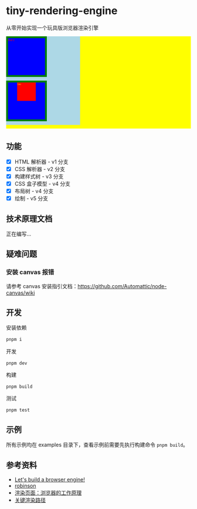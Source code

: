 # tiny-rendering-engine

从零开始实现一个玩具版浏览器渲染引擎

![](examples/example.png)

## 功能

* [x] HTML 解析器 - v1 分支
* [x] CSS 解析器 - v2 分支
* [x] 构建样式树 - v3 分支
* [x] CSS 盒子模型 - v4 分支
* [x] 布局树 - v4 分支
* [x] 绘制 - v5 分支

## 技术原理文档

正在编写...

## 疑难问题

### 安装 canvas 报错

请参考 canvas 安装指引文档：<https://github.com/Automattic/node-canvas/wiki>

## 开发
安装依赖
```sh
pnpm i
```
开发
```
pnpm dev
```
构建
```
pnpm build
```
测试
```
pnpm test
```

## 示例
所有示例均在 examples 目录下，查看示例前需要先执行构建命令 `pnpm build`。

## 参考资料
* [Let's build a browser engine!](https://limpet.net/mbrubeck/2014/08/08/toy-layout-engine-1.html)
* [robinson](https://github.com/mbrubeck/robinson)
* [渲染页面：浏览器的工作原理](https://developer.mozilla.org/zh-CN/docs/Web/Performance/How_browsers_work)
* [关键渲染路径](https://developer.mozilla.org/zh-CN/docs/Web/Performance/Critical_rendering_path)
